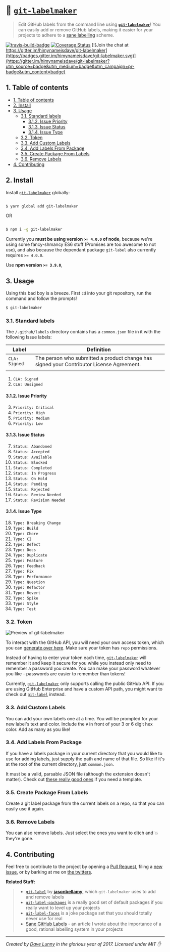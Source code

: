 # :flags: [`git-labelmaker`][github-repos-url]
> Edit GitHub labels from the command line using **[`git-labelmaker`][github-repos-url]**! You can easily add or remove GitHub labels, making it easier for your projects to adhere to a [sane labelling](https://medium.com/@dave_lunny/sane-github-labels-c5d2e6004b63) scheme.

 [![travis-build-badge](https://api.travis-ci.org/himynameisdave/git-labelmaker.svg?branch=master)](https://travis-ci.org/himynameisdave/git-labelmaker) [![Coverage Status](https://coveralls.io/repos/github/himynameisdave/git-labelmaker/badge.svg?branch=master)](https://coveralls.io/github/himynameisdave/git-labelmaker?branch=master) [![Join the chat at https://gitter.im/himynameisdave/git-labelmaker](https://badges.gitter.im/himynameisdave/git-labelmaker.svg)](https://gitter.im/himynameisdave/git-labelmaker?utm_source=badge&utm_medium=badge&utm_campaign=pr-badge&utm_content=badge)
## 1. Table of contents
<!-- TOC depthFrom:2 depthTo:6 withLinks:1 updateOnSave:1 orderedList:0 -->

- [1. Table of contents](#1-table-of-contents)
- [2. Install](#2-install)
- [3. Usage](#3-usage)
	- [3.1. Standard labels](#31-standard-labels)
		- [3.1.2. Issue Priority](#312-issue-priority)
		- [3.1.3. Issue Status](#313-issue-status)
		- [3.1.4. Issue Type](#314-issue-type)
	- [3.2. Token](#32-token)
	- [3.3. Add Custom Labels](#33-add-custom-labels)
	- [3.4. Add Labels From Package](#34-add-labels-from-package)
	- [3.5. Create Package From Labels](#35-create-package-from-labels)
	- [3.6. Remove Labels](#36-remove-labels)
- [4. Contributing](#4-contributing)

<!-- /TOC -->

## 2. Install

Install [`git-labelmaker`][github-repos-url] globally:

```bash

$ yarn global add git-labelmaker

```

OR

```bash

$ npm i -g git-labelmaker

```

Currently you **must be using version `>= 4.0.0` of node**, because we're using some fancy-shmancy ES6 stuff (Promises are too awesome to not use), and also because the dependant package `git-label` also currently requires `>= 4.0.0`.

Use **npm version `>= 3.9.0`**,

## 3. Usage

Using this bad boy is a breeze. First `cd` into your git repository, run the command and follow the prompts!

```bash
$ git-labelmaker
```

### 3.1. Standard labels

The `/.github/labels` directory contains has a `common.json` file in it with the following Issue labels:

| Label         | Definition                                                                               |
| ------------- | ---------------------------------------------------------------------------------------- |
| `CLA: Signed` | The person who submitted a product change has signed your Contributor License Agreement. |
|               |                                                                                          |

1. `CLA: Signed`
2. `CLA: Unsigned`

#### 3.1.2. Issue Priority

3. `Priority: Critical`
4. `Priority: High`
5. `Priority: Medium`
6. `Priority: Low`

#### 3.1.3. Issue Status

7. `Status: Abandoned`
8. `Status: Accepted`
9. `Status: Available`
10. `Status: Blocked`
11. `Status: Completed`
12. `Status: In Progress`
13. `Status: On Hold`
14. `Status: Pending`
15. `Status: Rejected`
16. `Status: Review Needed`
17. `Status: Revision Needed`


#### 3.1.4. Issue Type

18. `Type: Breaking Change`
18. `Type: Build`
19. `Type: Chore`
20. `Type: CI`
21. `Type: Defect`
22. `Type: Docs`
23. `Type: Duplicate`
24. `Type: Feature`
25. `Type: Feedback`
26. `Type: Fix`
27. `Type: Performance`
28. `Type: Question`
29. `Type: Refactor`
30. `Type: Revert`
31. `Type: Spike`
32. `Type: Style`
33. `Type: Test`

### 3.2. Token

![Preview of git-labelmaker](http://i.imgur.com/UYSjdNw.png)

To interact with the GitHub API, you will need your own access token, which you can [generate over here](https://github.com/settings/tokens). Make sure your token has `repo` permissions.

Instead of having to enter your token each time, [`git-labelmaker`][github-repos-url] will remember it and keep it secure for you while you instead only need to remember a password you create. You can make your password whatever you like - passwords are easier to remember than tokens!

Currently, [`git-labelmaker`][github-repos-url] only supports calling the public GitHub API. If you are using GitHub Enterprise and have a custom API path, you might want to check out [`git-label`](https://github.com/jasonbellamy/git-label) instead.

### 3.3. Add Custom Labels

You can add your own labels one at a time. You will be prompted for your new label's text and color. Include the `#` in front of your 3 or 6 digit hex color. Add as many as you like!

### 3.4. Add Labels From Package

If you have a labels package in your current directory that you would like to use for adding labels, just supply the path and name of that file. So like if it's at the root of the current directory, just `common.json`.

It must be a valid, parsable JSON file (although the extension doesn't matter). Check out [these really good ones](https://github.com/jasonbellamy/git-label-packages/tree/master/packages) if you need a template.

### 3.5. Create Package From Labels

Create a git label package from the current labels on a repo, so that you can easily use it again.

### 3.6. Remove Labels

You can also remove labels. Just select the ones you want to ditch and :boom: they're gone.

## 4. Contributing

Feel free to contribute to the project by opening a [Pull Request](https://github.com/himynameisdave/git-labelmaker/compare), filing a [new issue](https://github.com/himynameisdave/git-labelmaker/issues/new), or by barking at me on [the twitters](https://twitter.com/dave_lunny).

**Related Stuff:**
> - [`git-label`](https://github.com/jasonbellamy/git-label) by [**jasonbellamy**](https://github.com/jasonbellamy), which `git-labelmaker` uses to add and remove labels
> - [`git-label-packages`](https://github.com/jasonbellamy/git-label-packages) is a really good set of default packages if you really want to level up your projects
> - [`git-label-faces`](https://github.com/himynameisdave/git-label-faces) is a joke package set that you should totally never use for real
> - [Sane GitHub Labels](https://medium.com/@dave_lunny/sane-github-labels-c5d2e6004b63) - an article I wrote about the importance of a good, rational labelling system in your projects

---

*Created by [Dave Lunny](https://twitter.com/dave_lunny) in the glorious year of 2017.*
*Licensed under MIT :hand:*

[github-repos-url]: https://github.com/himynameisdave/git-labelmaker
